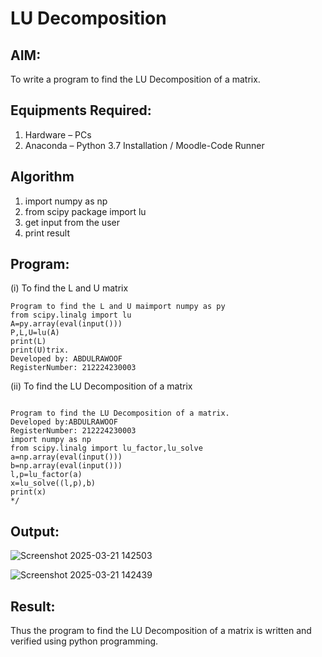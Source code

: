 # LU Decomposition 

## AIM:
To write a program to find the LU Decomposition of a matrix.

## Equipments Required:
1. Hardware – PCs
2. Anaconda – Python 3.7 Installation / Moodle-Code Runner

## Algorithm
1. import numpy as np
2. from scipy package import lu
3. get input from the user
4. print result


## Program:
(i) To find the L and U matrix
```
Program to find the L and U maimport numpy as py
from scipy.linalg import lu
A=py.array(eval(input()))
P,L,U=lu(A)
print(L)
print(U)trix.
Developed by: ABDULRAWOOF
RegisterNumber: 212224230003

```
(ii) To find the LU Decomposition of a matrix
```

Program to find the LU Decomposition of a matrix.
Developed by:ABDULRAWOOF 
RegisterNumber: 212224230003
import numpy as np
from scipy.linalg import lu_factor,lu_solve
a=np.array(eval(input()))
b=np.array(eval(input()))
l,p=lu_factor(a)
x=lu_solve((l,p),b)
print(x)
*/
```

## Output:

![Screenshot 2025-03-21 142503](https://github.com/user-attachments/assets/0a9f3ad9-8e80-4ae0-b33a-43995de1f83e)

![Screenshot 2025-03-21 142439](https://github.com/user-attachments/assets/f876eec0-374d-4549-97d8-ae5f53269111)




## Result:
Thus the program to find the LU Decomposition of a matrix is written and verified using python programming.

